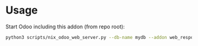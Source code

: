 # Usage

Start Odoo including this addon (from repo root):

```bash
python3 scripts/nix_odoo_web_server.py --db-name mydb --addon web_responsive
```
